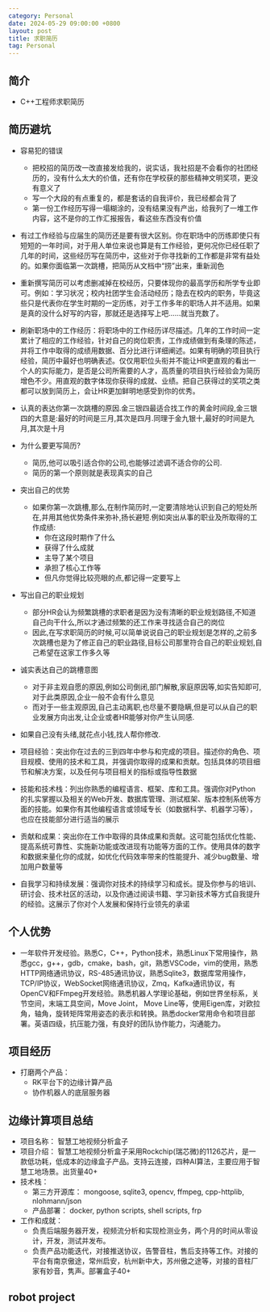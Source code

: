 ```yaml
---
category: Personal
date: 2024-05-29 09:00:00 +0800
layout: post
title: 求职简历
tag: Personal
---
```

## 简介

+ C++工程师求职简历

## 简历避坑

+ 容易犯的错误
  + 把校招的简历改一改直接发给我的，说实话，我社招是不会看你的社团经历的，没有什么太大的价值，还有你在学校获的那些精神文明奖项，更没有意义了
  + 写一个大段的有点重复的，都是套话的自我评价，我已经都会背了
  + 第一份工作经历写得一塌糊涂的，没有结果没有产出，给我列了一堆工作内容，这不是你的工作汇报报告，看这些东西没有价值

+ 有过工作经验与应届生的简历还是要有很大区别。你在职场中的历练即使只有短短的一年时间，对于用人单位来说也算是有工作经验，更何况你已经任职了几年的时间，这些经历写在简历中，这些对于你寻找新的工作都是非常有益处的。如果你面临第一次跳槽，把简历从文档中“捞”出来，重新润色
+ 重新撰写简历可以考虑删减掉在校经历，只要体现你的最高学历和所学专业即可。例如：学习状况；校内社团学生会活动经历；隐去在校内的职务，毕竟这些只是代表你在学生时期的一定历练，对于工作多年的职场人并不适用。如果是真的没什么好写的内容，那就还是选择写上吧……就当充数了。
+ 刷新职场中的工作经历：将职场中的工作经历详尽描述。几年的工作时间一定累计了相应的工作经验，针对自己的岗位职责，工作成绩做到有条理的陈述，并将工作中取得的成绩用数据、百分比进行详细阐述。如果有明确的项目执行经验，简历中最好也明确表述。仅仅用职位头衔并不能让HR更直观的看出一个人的实际能力，是否是公司所需要的人才，高质量的项目执行经验会为简历增色不少。用直观的数字体现你获得的成就、业绩。把自己获得过的奖项之类都可以放到简历上，会让HR更加鲜明地感受到你的优秀。

+ 认真的表达你第一次跳槽的原因.金三银四最适合找工作的黄金时间段,金三银四的大意是:最好的时间是三月,其次是四月.同理于金九银十,最好的时间是九月,其次是十月
+ 为什么要更写简历?
  + 简历,他可以吸引适合你的公司,也能够过滤调不适合你的公司.
  + 简历的第一个原则就是表现真实的自己

+ 突出自己的优势
  + 如果你第一次跳槽,那么,在制作简历时,一定要清除地认识到自己的短处所在,并用其他优势条件来弥补,扬长避短.例如突出从事的职业及所取得的工作成绩:
    + 你在这段时期作了什么
    + 获得了什么成就
    + 主导了某个项目
    + 承担了核心工作等
    + 但凡你觉得比较亮眼的点,都记得一定要写上
+ 写出自己的职业规划
  + 部分HR会认为频繁跳槽的求职者是因为没有清晰的职业规划路径,不知道自己向干什么,所以才通过频繁的还工作来寻找适合自己的岗位
  + 因此,在写求职简历的时候,可以简单说说自己的职业规划是怎样的,之前多次跳槽也是为了修正自己的职业路径,目标公司那里符合自己的职业规划,自己希望在这家工作多久等
+ 诚实表达自己的跳槽意图
  + 对于非主观自愿的原因,例如公司倒闭,部门解散,家庭原因等,如实告知即可,对于此类原因,企业一般不会有什么意见
  + 而对于一些主观原因,自己主动离职,也尽量不要隐瞒,但是可以从自己的职业发展方向出发,让企业或者HR能够对你产生认同感.

+ 如果自己没有头绪,就花点小钱,找人帮你修改.

+ 项目经验：突出你在过去的三到四年中参与和完成的项目。描述你的角色、项目规模、使用的技术和工具，并强调你取得的成果和贡献。包括具体的项目细节和解决方案，以及任何与项目相关的指标或指导性数据
+ 技能和技术栈：列出你熟悉的编程语言、框架、库和工具。强调你对Python的扎实掌握以及相关的Web开发、数据库管理、测试框架、版本控制系统等方面的技能。如果你有其他编程语言或领域专长（如数据科学、机器学习等），也应在技能部分进行适当的展示
+ 贡献和成果：突出你在工作中取得的具体成果和贡献。这可能包括优化性能、提高系统可靠性、实施新功能或改进现有功能等方面的工作。使用具体的数字和数据来量化你的成就，如优化代码效率带来的性能提升、减少bug数量、增加用户数量等
+ 自我学习和持续发展：强调你对技术的持续学习和成长。提及你参与的培训、研讨会、技术社区的活动，以及你通过阅读书籍、学习新技术等方式自我提升的经验。这展示了你对个人发展和保持行业领先的承诺

## 个人优势

+ 一年软件开发经验。熟悉C，C++，Python技术，熟悉Linux下常用操作，熟悉gcc，g++，gdb，cmake，bash，git，熟悉VSCode，vim的使用，熟悉HTTP网络通讯协议，RS-485通讯协议，熟悉Sqlite3，数据库常用操作，TCP/IP协议，WebSocket网络通讯协议，Zmq，Kafka通讯协议，有OpenCV和FFmpeg开发经验。熟悉机器人学理论基础，例如世界坐标系，关节空间，末端工具空间，Move Joint， Move Line等，使用Eigen库，对欧拉角，轴角，旋转矩阵常用姿态的表示和转换。熟悉docker常用命令和项目部署。英语四级，抗压能力强，有良好的团队协作能力，沟通能力。

## 项目经历

+ 打磨两个产品：
  + RK平台下的边缘计算产品 
  + 协作机器人的底层服务器

## 边缘计算项目总结

+ 项目名称： 智慧工地视频分析盒子
+ 项目介绍： 智慧工地视频分析盒子采用Rockchip(瑞芯微)的1126芯片，是一款低功耗，低成本的边缘盒子产品。支持云连接，四种AI算法，主要应用于智慧工地场景。出货量40+
+ 技术栈：
  + 第三方开源库： mongoose, sqlite3, opencv, ffmpeg, cpp-httplib, nlohmann/json
  + 产品部署： docker, python scripts, shell scripts, frp
+ 工作和成就：
  + 负责后端服务器开发，视频流分析和实现检测业务，两个月的时间从零设计，开发，测试并发布。
  + 负责产品功能迭代，对接推送协议，告警音柱，售后支持等工作。对接的平台有南京傲途，常州启安，杭州新中大，苏州傲之途等，对接的音柱厂家有妙音，隽声。部署盒子40+

## robot project